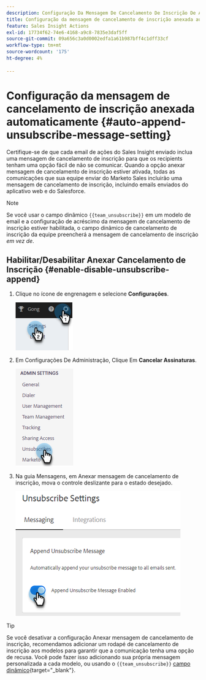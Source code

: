 ```yaml
---
description: Configuração Da Mensagem De Cancelamento De Inscrição De Anexação Automática - Documentação Do Marketo - Documentação Do Produto
title: Configuração da mensagem de cancelamento de inscrição anexada automaticamente
feature: Sales Insight Actions
exl-id: 17734f62-74e6-4168-a9c8-7835e3daf5ff
source-git-commit: 09a656c3a0d0002edfa1a61b987bff4c1dff33cf
workflow-type: tm+mt
source-wordcount: '175'
ht-degree: 4%

---
```


# Configuração da mensagem de cancelamento de inscrição anexada automaticamente {#auto-append-unsubscribe-message-setting}

Certifique-se de que cada email de ações do Sales Insight enviado inclua uma mensagem de cancelamento de inscrição para que os recipients tenham uma opção fácil de não se comunicar. Quando a opção anexar mensagem de cancelamento de inscrição estiver ativada, todas as comunicações que sua equipe enviar do Marketo Sales incluirão uma mensagem de cancelamento de inscrição, incluindo emails enviados do aplicativo web e do Salesforce.

>[!NOTE]
>
>Se você usar o campo dinâmico `{{team_unsubscribe}}` em um modelo de email e a configuração de acréscimo da mensagem de cancelamento de inscrição estiver habilitada, o campo dinâmico de cancelamento de inscrição da equipe preencherá a mensagem de cancelamento de inscrição _em vez de_.

## Habilitar/Desabilitar Anexar Cancelamento de Inscrição {#enable-disable-unsubscribe-append}

1. Clique no ícone de engrenagem e selecione **Configurações**.

   ![](assets/auto-append-unsubscribe-message-setting-1.png)

1. Em Configurações De Administração, Clique Em **Cancelar Assinaturas**.

   ![](assets/auto-append-unsubscribe-message-setting-2.png)

1. Na guia Mensagens, em Anexar mensagem de cancelamento de inscrição, mova o controle deslizante para o estado desejado.

   ![](assets/auto-append-unsubscribe-message-setting-3.png)

>[!TIP]
>
>Se você desativar a configuração Anexar mensagem de cancelamento de inscrição, recomendamos adicionar um rodapé de cancelamento de inscrição aos modelos para garantir que a comunicação tenha uma opção de recusa. Você pode fazer isso adicionando sua própria mensagem personalizada a cada modelo, ou usando o `{{team_unsubscribe}}` [campo dinâmico](/help/marketo/product-docs/marketo-sales-insight/actions/templates/dynamic-fields.md){target="_blank"}.

